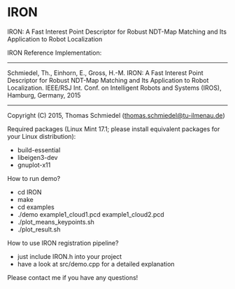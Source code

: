 # IRON
IRON: A Fast Interest Point Descriptor for Robust NDT-Map Matching and Its Application to Robot Localization

IRON Reference Implementation:
*************************************************************************************************************
Schmiedel, Th., Einhorn, E., Gross, H.-M.
IRON: A Fast Interest Point Descriptor for Robust NDT-Map Matching and Its Application to Robot Localization.
IEEE/RSJ Int. Conf. on Intelligent Robots and Systems (IROS), Hamburg, Germany, 2015
*************************************************************************************************************
Copyright (C) 2015, Thomas Schmiedel (thomas.schmiedel@tu-ilmenau.de)
 
 
Required packages (Linux Mint 17.1; please install equivalent packages for your Linux distribution):
- build-essential
- libeigen3-dev 
- gnuplot-x11 


How to run demo?
- cd IRON
- make
- cd examples
- ./demo example1_cloud1.pcd example1_cloud2.pcd
- ./plot_means_keypoints.sh
- ./plot_result.sh


How to use IRON registration pipeline?
- just include IRON.h into your project
- have a look at src/demo.cpp for a detailed explanation


Please contact me if you have any questions!

